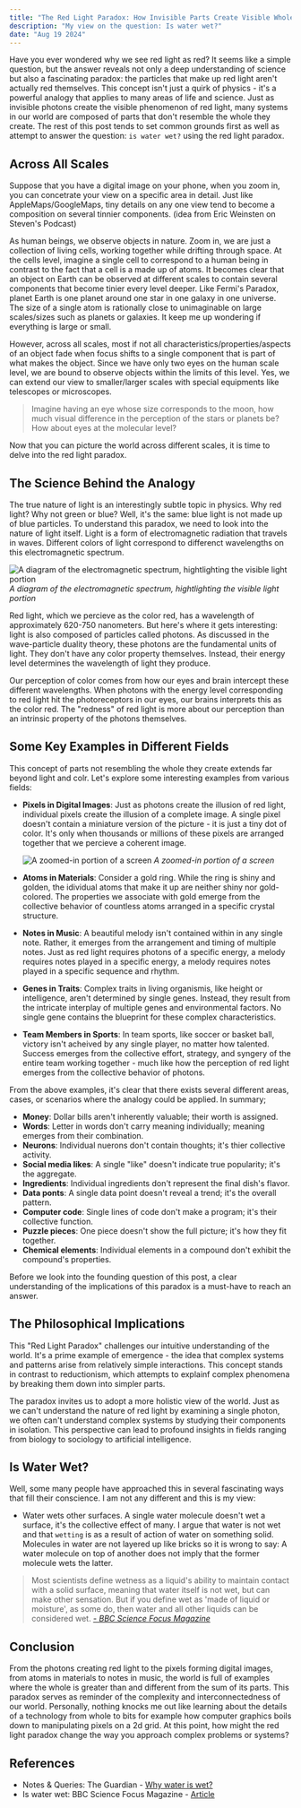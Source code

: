 ```yaml
---
title: "The Red Light Paradox: How Invisible Parts Create Visible Wholes"
description: "My view on the question: Is water wet?"
date: "Aug 19 2024"
---
```


Have you ever wondered why we see red light as red? It seems like a simple
question, but the answer reveals not only a deep understanding of science but
also a fascinating paradox: the particles that make up red light aren't actually
red themselves. This concept isn't just a quirk of physics - it's a powerful
analogy that applies to many areas of life and science. Just as invisible
photons create the visible phenomenon of red light, many systems in our world
are composed of parts that don't resemble the whole they create. The rest of
this post tends to set common grounds first as well as attempt to answer the
question: `is water wet?` using the red light paradox.

## Across All Scales

Suppose that you have a digital image on your phone, when you zoom in, you can
concetrate your view on a specific area in detail. Just like
AppleMaps/GoogleMaps, tiny details on any one view tend to become a composition
on several tinnier components. (idea from Eric Weinsten on Steven's Podcast)

As human beings, we observe objects in nature. Zoom in, we are just a collection
of living cells, working together while drifting through space. At the cells
level, imagine a single cell to correspond to a human being in contrast to the
fact that a cell is a made up of atoms. It becomes clear that an object on Earth
can be observed at different scales to contain several components that become
tinier every level deeper. Like Fermi's Paradox, planet Earth is one planet
around one star in one galaxy in one universe. The size of a single atom is
rationally close to unimaginable on large scales/sizes such as planets or
galaxies. It keep me up wondering if everything is large or small.

However, across all scales, most if not all characteristics/properties/aspects
of an object fade when focus shifts to a single component that is part of what
makes the object. Since we have only two eyes on the human scale level, we are
bound to observe objects within the limits of this level. Yes, we can extend our
view to smaller/larger scales with special equipments like telescopes or
microscopes.

> Imagine having an eye whose size corresponds to the moon, how much visual
> difference in the perception of the stars or planets be? How about eyes at the
> molecular level?

Now that you can picture the world across different scales, it is time to delve
into the red light paradox.

## The Science Behind the Analogy

The true nature of light is an interestingly subtle topic in physics. Why red
light? Why not green or blue? Well, it's the same: blue light is not made up of
blue particles. To understand this paradox, we need to look into the nature of
light itself. Light is a form of electromagnetic radiation that travels in
waves. Different colors of light correspond to differenct wavelengths on this
electromagnetic spectrum.

![A diagram of the electromagnetic spectrum, hightlighting the visible light portion](https://www.miniphysics.com/wp-content/uploads/2011/07/electromagneticspectrum.jpg)
_A diagram of the electromagnetic spectrum, hightlighting the visible light portion_

Red light, which we percieve as the color red, has a wavelength of approximately
620-750 nanometers. But here's where it gets interesting: light is also composed
of particles called photons. As discussed in the wave-particle duality theory,
these photons are the fundamental units of light. They don't have any color
property themselves. Instead, their energy level determines the wavelength of
light they produce.

Our perception of color comes from how our eyes and brain intercept these
different wavelengths. When photons with the energy level corresponding to red
light hit the photoreceptors in our eyes, our brains interprets this as the
color red. The "redness" of red light is more about our perception than an
intrinsic property of the photons themselves.

## Some Key Examples in Different Fields

This concept of parts not resembling the whole they create extends far beyond
light and colr. Let's explore some interesting examples from various fields:

- **Pixels in Digital Images**: Just as photons create the illusion of red
  light, individual pixels create the illusion of a complete image. A single
  pixel doesn't contain a miniature version of the picture - it is just a tiny
  dot of color. It's only when thousands or millions of these pixels are
  arranged together that we percieve a coherent image.

    ![A zoomed-in portion of a screen](https://upload.wikimedia.org/wikipedia/commons/c/c4/ReconstructionsFromPixels.png) _A zoomed-in portion of a screen_

- **Atoms in Materials**: Consider a gold ring. While the ring is shiny and
  golden, the idividual atoms that make it up are neither shiny nor
  gold-colored. The properties we associate with gold emerge from the
  collective behavior of countless atoms arranged in a specific crystal
  structure.
- **Notes in Music**: A beautiful melody isn't contained within in any single
  note. Rather, it emerges from the arrangement and timing of multiple notes.
  Just as red light requires photons of a specific energy, a melody requires
  notes played in a specific energy, a melody requires notes played in a
  specific sequence and rhythm.
- **Genes in Traits**: Complex traits in living organismis, like height or
  intelligence, aren't determined by single genes. Instead, they result from
  the intricate interplay of multiple genes and environmental factors. No
  single gene contains the blueprint for these complex characteristics.
- **Team Members in Sports**: In team sports, like soccer or basket ball,
  victory isn't acheived by any single player, no matter how talented. Success
  emerges from the collective effort, strategy, and syngery of the entire team
  working together - much like how the perception of red light emerges from
  the collective behavior of photons.

From the above examples, it's clear that there exists several different areas,
cases, or scenarios where the analogy could be applied. In summary;

- **Money**: Dollar bills aren't inherently valuable; their worth is assigned.
- **Words**: Letter in words don't carry meaning individually; meaning emerges
  from their combination.
- **Neurons**: Individual nuerons don't contain thoughts; it's thier
  collective activity.
- **Social media likes**: A single "like" doesn't indicate true popularity;
  it's the aggregate.
- **Ingredients**: Individual ingredients don't represent the final dish's
  flavor.
- **Data ponts**: A single data point doesn't reveal a trend; it's the overall
  pattern.
- **Computer code**: Single lines of code don't make a program; it's their
  collective function.
- **Puzzle pieces**: One piece doesn't show the full picture; it's how they
  fit together.
- **Chemical elements**: Individual elements in a compound don't exhibit the
  compound's properties.

Before we look into the founding question of this post, a clear understanding of
the implications of this paradox is a must-have to reach an answer.

## The Philosophical Implications

This "Red Light Paradox" challenges our intuitive understanding of the world.
It's a prime example of emergence - the idea that complex systems and patterns
arise from relatively simple interactions. This concept stands in contrast to
reductionism, which attempts to explainf complex phenomena by breaking them down
into simpler parts.

The paradox invites us to adopt a more holistic view of the world. Just as we
can't understand the nature of red light by examining a single photon, we often
can't understand complex systems by studying their components in isolation. This
perspective can lead to profound insights in fields ranging from biology to
sociology to artificial intelligence.

## Is Water Wet?

Well, some many people have approached this in several fascinating ways that
fill their conscience. I am not any different and this is my view:

- Water wets other surfaces. A single water molecule doesn't wet a surface, it's the
  collective effect of many. I argue that water is not wet and that `wetting`
  is as a result of action of water on something solid. Molecules in water are
  not layered up like bricks so it is wrong to say: A water molecule on top of
  another does not imply that the former molecule wets the latter.

> Most scientists define wetness as a liquid's ability to maintain contact with
> a solid surface, meaning that water itself is not wet, but can make other
> sensation. But if you define wet as 'made of liquid or moisture', as some do,
> then water and all other liquids can be considered wet.
> [_- BBC Science Focus Magazine_](https://www.sciencefocus.com/science/is-water-wet#:~:text=Most%20scientists%20define%20wetness%20as,liquids%20can%20be%20considered%20wet.)

## Conclusion

From the photons creating red light to the pixels forming digital images, from
atoms in materials to notes in music, the world is full of examples where the
whole is greater than and different from the sum of its parts. This paradox
serves as reminder of the complexity and interconnectedness of our world.
Personally, nothing knocks me out like learning about the details of a
technology from whole to bits for example how computer graphics boils down to
manipulating pixels on a 2d grid. At this point, how might the red light paradox
change the way you approach complex problems or systems?

## References

- Notes & Queries: The Guardian -
  [Why water is wet?](https://www.theguardian.com/notesandqueries/query/0,5753,-1725,00.html)
- Is water wet: BBC Science Focus Magazine -
  [Article](https://www.sciencefocus.com/science/is-water-wet)
